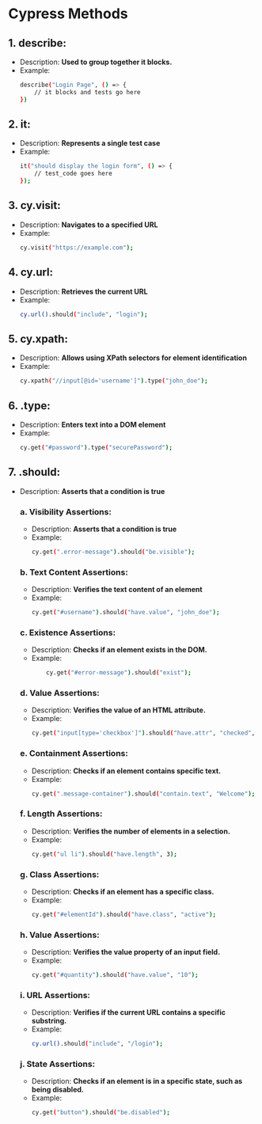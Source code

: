 # Cypress Methods
## 1. describe:
- Description: **Used to group together it blocks.**
- Example:
    ```bash
    describe("Login Page", () => {
        // it blocks and tests go here 
    })
## 2. it:
- Description: **Represents a single test case**
- Example:
    ```bash
    it("should display the login form", () => {
        // test_code goes here
    });
## 3. cy.visit:
- Description: **Navigates to a specified URL**
- Example:
    ```bash
    cy.visit("https://example.com");
## 4. cy.url:
- Description: **Retrieves the current URL**
- Example:
    ```bash
   cy.url().should("include", "login");
## 5. cy.xpath:
- Description: **Allows using XPath selectors for element identification**
- Example:
    ```bash
   cy.xpath("//input[@id='username']").type("john_doe");
## 6. .type:
- Description: **Enters text into a DOM element**
- Example:
    ```bash
   cy.get("#password").type("securePassword");
## 7. .should:
- Description: **Asserts that a condition is true**

    ### a. Visibility Assertions: 
    - Description: **Asserts that a condition is true**
    - Example:
        ```bash
        cy.get(".error-message").should("be.visible");
    ### b. Text Content Assertions: 
    - Description: **Verifies the text content of an element**
    - Example:
        ```bash
        cy.get("#username").should("have.value", "john_doe");                                           
    ### c. Existence Assertions:
    - Description: **Checks if an element exists in the DOM.**
    - Example:
        ``` bash
            cy.get("#error-message").should("exist");
        ```
    ### d. Value Assertions:
    - Description: **Verifies the value of an HTML attribute.**
    - Example:
        ```bash
        cy.get("input[type='checkbox']").should("have.attr", "checked", "checked");
        ```
    ### e. Containment Assertions:
    - Description: **Checks if an element contains specific text.**
    - Example:
        ```bash
        cy.get(".message-container").should("contain.text", "Welcome");
        ```
    ### f. Length Assertions:
    - Description: **Verifies the number of elements in a selection.**
    - Example:
        ```bash
        cy.get("ul li").should("have.length", 3);
        ```
    ### g. Class Assertions:
    - Description: **Checks if an element has a specific class.**
    - Example:
        ```bash
        cy.get("#elementId").should("have.class", "active");
        ```
    ### h. Value Assertions:
    - Description: **Verifies the value property of an input field.**
    - Example:
        ```bash
        cy.get("#quantity").should("have.value", "10");
        ```
    ### i. URL Assertions:
    - Description: **Verifies if the current URL contains a specific substring.**
    - Example:
        ```bash
        cy.url().should("include", "/login");
        ```
    ### j. State Assertions:
    - Description: **Checks if an element is in a specific state, such as being disabled.**
    - Example:
        ```bash
        cy.get("button").should("be.disabled");
        ```